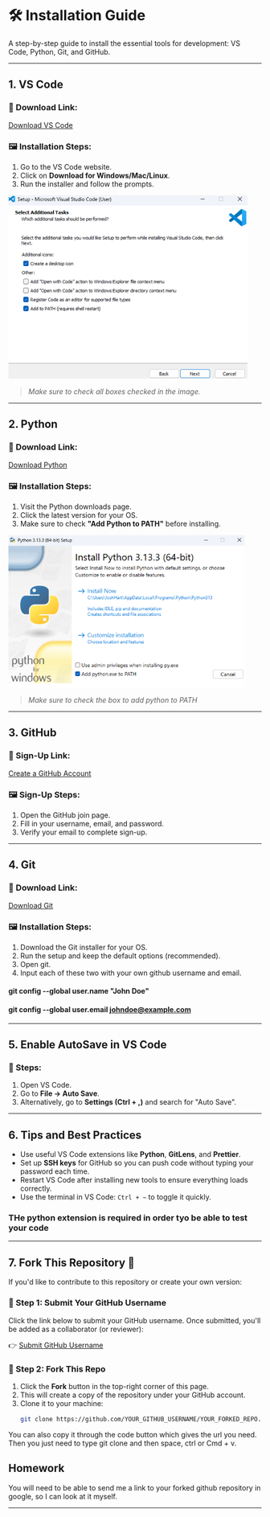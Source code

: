 # 🛠️ Installation Guide

A step-by-step guide to install the essential tools for development: VS Code, Python, Git, and GitHub.

---

## 1. VS Code

### 🔗 Download Link:
[Download VS Code](https://code.visualstudio.com/)

### 🖼️ Installation Steps:
1. Go to the VS Code website.
2. Click on **Download for Windows/Mac/Linux**.
3. Run the installer and follow the prompts.

![VS Code Download](images/VSCodeInstall.png)
> *Make sure to check all boxes checked in the image.*

---

## 2. Python

### 🔗 Download Link:
[Download Python](https://www.python.org/downloads/)

### 🖼️ Installation Steps:
1. Visit the Python downloads page.
2. Click the latest version for your OS.
3. Make sure to check **"Add Python to PATH"** before installing.

![Python Install](images/PythonInstall.png)
> *Make sure to check the box to add python to PATH*

---

## 3. GitHub

### 🔗 Sign-Up Link:
[Create a GitHub Account](https://github.com/join)

### 🖼️ Sign-Up Steps:
1. Open the GitHub join page.
2. Fill in your username, email, and password.
3. Verify your email to complete sign-up.

---

## 4. Git

### 🔗 Download Link:
[Download Git](https://git-scm.com/downloads)

### 🖼️ Installation Steps:
1. Download the Git installer for your OS.
2. Run the setup and keep the default options (recommended).
3. Open git.
4. Input each of these two with your own github username and email.

#### git config --global user.name "John Doe"
#### git config --global user.email johndoe@example.com

---

## 5. Enable AutoSave in VS Code

### 📌 Steps:
1. Open VS Code.
2. Go to **File → Auto Save**.
3. Alternatively, go to **Settings (Ctrl + ,)** and search for "Auto Save".

---

## 6. Tips and Best Practices

- Use useful VS Code extensions like **Python**, **GitLens**, and **Prettier**.
- Set up **SSH keys** for GitHub so you can push code without typing your password each time.
- Restart VS Code after installing new tools to ensure everything loads correctly.
- Use the terminal in VS Code: `Ctrl + ~` to toggle it quickly.
### THe python extension is required in order tyo be able to test your code

---

## 7. Fork This Repository 🔁

If you'd like to contribute to this repository or create your own version:

### 👤 Step 1: Submit Your GitHub Username
Click the link below to submit your GitHub username. Once submitted, you'll be added as a collaborator (or reviewer):

👉 [Submit GitHub Username](https://github.com/jooshhart/P1/issues/new?title=Invite+me+to+the+repo&body=Hi%2C+please+invite+me+to+collaborate+on+this+repository!+My+GitHub+username+is%3A+)

### 🍴 Step 2: Fork This Repo
1. Click the **Fork** button in the top-right corner of this page.
2. This will create a copy of the repository under your GitHub account.
3. Clone it to your machine:
   ```bash
   git clone https://github.com/YOUR_GITHUB_USERNAME/YOUR_FORKED_REPO.git
   ```
You can also copy it through the code button which gives the url you need. Then you just need to type git clone and then space, ctrl or Cmd + v.

## Homework 
You will need to be able to send me a link to your forked github repository in google, so I can look at it myself.

---